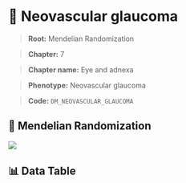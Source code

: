 # 🧪 Neovascular glaucoma

> **Root:** Mendelian Randomization

> **Chapter:** 7  

> **Chapter name:** Eye and adnexa

> **Phenotype:** Neovascular glaucoma  

> **Code:** `DM_NEOVASCULAR_GLAUCOMA`

## 🧬 Mendelian Randomization  

<img src="/MR/Figures/Forward/DM_NEOVASCULAR_GLAUCOMA.png"/>

## 📊 Data Table

<CsvTableMRF src="/MR/Data/Forward/DM_NEOVASCULAR_GLAUCOMA.csv"/>
